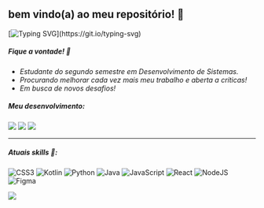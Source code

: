 ## bem vindo(a) ao meu repositório! 🌊

[![Typing SVG](https://readme-typing-svg.demolab.com?font=Fira+Code&pause=1000&color=1B98E0&center=true&vCenter=true&width=451&lines=Hello!+i'm+Nico!)](https://git.io/typing-svg)

##### Fique a vontade! 💙
- _Estudante do segundo semestre em Desenvolvimento de Sistemas._<br/>
- _Procurando melhorar cada vez mais meu trabalho e aberta a críticas!_<br/>
- _Em busca de novos desafios!_<br/>


##### Meu desenvolvimento:

![](https://github-readme-stats.vercel.app/api?username=nicanico&theme=solarized-light&hide_border=false&include_all_commits=true&count_private=false)
![](https://github-readme-stats.vercel.app/api/top-langs/?username=nicanico&theme=solarized-light&hide_border=false&include_all_commits=true&count_private=false&layout=compact)
![](https://github-readme-streak-stats.herokuapp.com/?user=nicanico&theme=solarized-light&hide_border=false)<br/>


---

  
##### Atuais skills 🧊:
![CSS3](https://img.shields.io/badge/css3-%231572B6.svg?style=for-the-badge&logo=css3&logoColor=white) ![Kotlin](https://img.shields.io/badge/kotlin-%230095D5.svg?style=for-the-badge&logo=kotlin&logoColor=white) ![Python](https://img.shields.io/badge/python-3670A0?style=for-the-badge&logo=python&logoColor=ffdd54) ![Java](https://img.shields.io/badge/java-%23ED8B00.svg?style=for-the-badge&logo=java&logoColor=white) ![JavaScript](https://img.shields.io/badge/javascript-%23323330.svg?style=for-the-badge&logo=javascript&logoColor=%23F7DF1E) ![React](https://img.shields.io/badge/react-%2320232a.svg?style=for-the-badge&logo=react&logoColor=%2361DAFB) ![NodeJS](https://img.shields.io/badge/node.js-6DA55F?style=for-the-badge&logo=node.js&logoColor=white) 	![Figma](https://img.shields.io/badge/figma-%23F24E1E.svg?style=for-the-badge&logo=figma&logoColor=white)
  
[![](https://visitcount.itsvg.in/api?id=nicanico&icon=0&color=0)](https://visitcount.itsvg.in)

<!-- Proudly created with GPRM ( https://gprm.itsvg.in ) -->



